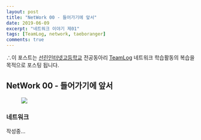 ```yaml
---
layout: post
title: "NetWork 00 - 들어가기에 앞서"
date: 2019-06-09
excerpt: "네트워크 이야기 제01"
tags: [TeamLog, network, taeboranger]
comments: true
---
```


∴이 포스트는 [선린인터넷고등학교](http://www.sunrint.hs.kr/index.do) 전공동아리 [TeamLog](https://teamlog.kr/) 네트워크 학습활동의 복습을 목적으로 포스팅 됩니다.

## NetWork 00 - 들어가기에 앞서

<figure class="half">
    <a href="https://asiasociety.org/sites/default/files/styles/1200w/public/G/gcen_0.png?itok=AqwLP8yc"><img src="https://asiasociety.org/sites/default/files/styles/1200w/public/G/gcen_0.png?itok=AqwLP8yc"></a>
</figure>

### 네트워크

작성중...
